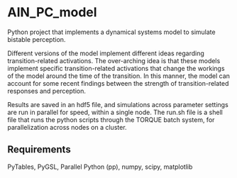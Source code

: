 # AIN_PC_model

Python project that implements a dynamical systems model to simulate bistable perception.

Different versions of the model implement different ideas regarding transition-related activations. The over-arching idea is that these models implement specific transition-related activations that change the workings of the model around the time of the transition. In this manner, the model can account for some recent findings between the strength of transition-related responses and perception.  

Results are saved in an hdf5 file, and simulations across parameter settings are run in parallel for speed, within a single node. The run.sh file is a shell file that runs the python scripts through the TORQUE batch system, for parallelization across nodes on a cluster.

## Requirements
PyTables, PyGSL, Parallel Python (pp), numpy, scipy, matplotlib
